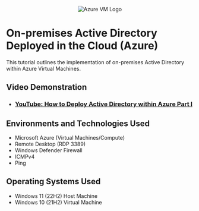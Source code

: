 <p align="center">
<img src="https://i.imgur.com/9y0i2OH.png" alt="Azure VM Logo"/>
</p>

<h1>On-premises Active Directory Deployed in the Cloud (Azure)</h1>
This tutorial outlines the implementation of on-premises Active Directory within Azure Virtual Machines.<br />




<h2>Video Demonstration</h2>

- ### [YouTube: How to Deploy Active Directory within Azure Part I](https://youtu.be/mdomIx5l4-0)




<h2>Environments and Technologies Used</h2>

- Microsoft Azure (Virtual Machines/Compute)
- Remote Desktop (RDP 3389)
- Windows Defender Firewall
- ICMPv4
- Ping

<h2>Operating Systems Used </h2>

- Windows 11 (22H2) Host Machine
- Windows 10 (21H2) Virtual Machine
